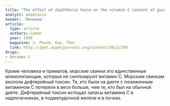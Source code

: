 ```yaml
---
title: "The effect of diphtheria toxin on the vitamin C content of guinea pig tissues"
analyst: amantonio
header: 'Лечение'
article:
  type: article
  authors: Lyman
  year: 1936
  magazine: J. Pharm. Exp. Ther
  link: http://jpet.aspetjournals.org/content/56/2/209
drugs:
- Витамин C
---
```


Кроме человека и приматов, морские свинки это единственные млекопитающие, которые не синтезируют витамин С.
Морским свинкам вкололи дифтерийный токсин. Те, кто были на диете с пониженным витамином С потеряли в весе больше, чем те, кто был на обычной диете. Дифтерийный токсин истощал запасы витамина С в надпочечниках, в поджелудочной железе и в почках.
